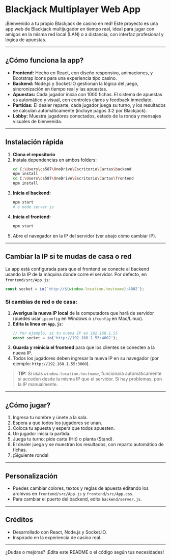 # Blackjack Multiplayer Web App

¡Bienvenido a tu propio Blackjack de casino en red! Este proyecto es una app web de Blackjack multijugador en tiempo real, ideal para jugar con amigos en la misma red local (LAN) o a distancia, con interfaz profesional y lógica de apuestas.

---

## ¿Cómo funciona la app?

- **Frontend:** Hecho en React, con diseño responsivo, animaciones, y Bootstrap Icons para una experiencia tipo casino.
- **Backend:** Node.js y Socket.IO gestionan la lógica del juego, sincronización en tiempo real y las apuestas.
- **Apuestas:** Cada jugador inicia con 1000 fichas. El sistema de apuestas es automático y visual, con controles claros y feedback inmediato.
- **Partidas:** El dealer reparte, cada jugador juega su turno, y los resultados se calculan automáticamente (incluye pagos 3:2 por Blackjack).
- **Lobby:** Muestra jugadores conectados, estado de la ronda y mensajes visuales de bienvenida.

---

## Instalación rápida

1. **Clona el repositorio**
2. Instala dependencias en ambos folders:
   ```bash
   cd C:\Users\cs587\OneDrive\Escritorio\Cartas\backend
   npm install
   cd C:\Users\cs587\OneDrive\Escritorio\Cartas\frontend
   npm install
   ```
3. **Inicia el backend:**
   ```bash
   npm start
   # o node server.js
   ```
4. **Inicia el frontend:**
   ```bash
   npm start
   ```
5. Abre el navegador en la IP del servidor (ver abajo cómo cambiar IP).

---

## Cambiar la IP si te mudas de casa o red

La app está configurada para que el frontend se conecte al backend usando la IP de la máquina donde corre el servidor. Por defecto, en `frontend/src/App.js`:

```js
const socket = io(`http://${window.location.hostname}:4002`);
```

### Si cambias de red o de casa:
1. **Averigua la nueva IP local** de la computadora que hará de servidor (puedes usar `ipconfig` en Windows o `ifconfig` en Mac/Linux).
2. **Edita la línea en `App.js`:**
   ```js
   // Por ejemplo, si tu nueva IP es 192.168.1.55
   const socket = io('http://192.168.1.55:4002');
   ```
3. **Guarda y reinicia el frontend** para que los clientes se conecten a la nueva IP.
4. Todos los jugadores deben ingresar la nueva IP en su navegador (por ejemplo: `http://192.168.1.55:3000`).

> **TIP:** Si usas `window.location.hostname`, funcionará automáticamente si acceden desde la misma IP que el servidor. Si hay problemas, pon la IP manualmente.

---

## ¿Cómo jugar?
1. Ingresa tu nombre y únete a la sala.
2. Espera a que todos los jugadores se unan.
3. Coloca tu apuesta y espera que todos apuesten.
4. Un jugador inicia la partida.
5. Juega tu turno: pide carta (Hit) o planta (Stand).
6. El dealer juega y se muestran los resultados, con reparto automático de fichas.
7. ¡Siguiente ronda!

---

## Personalización
- Puedes cambiar colores, textos y reglas de apuesta editando los archivos en `frontend/src/App.js` y `frontend/src/App.css`.
- Para cambiar el puerto del backend, edita `backend/server.js`.

---

## Créditos
- Desarrollado con React, Node.js y Socket.IO.
- Inspirado en la experiencia de casino real.

---

¿Dudas o mejoras? ¡Edita este README o el código según tus necesidades!
